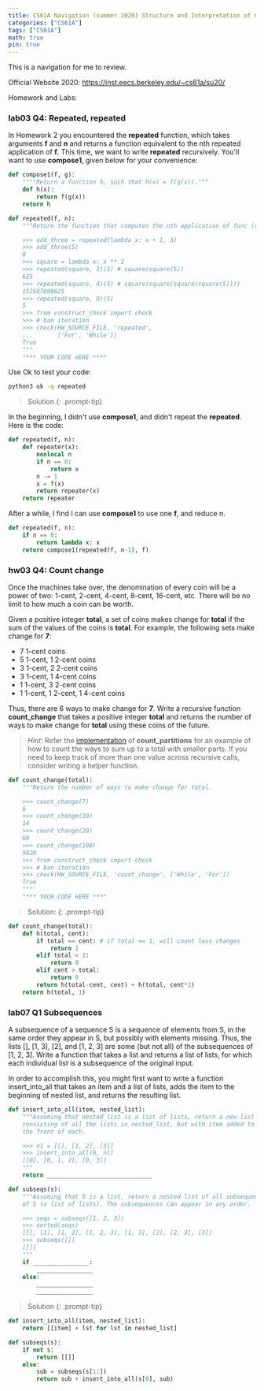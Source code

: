```yaml
---
title: CS61A Navigation (summer 2020) Structure and Interpretation of Computer Programs
categories: ["CS61A"]
tags: ["CS61A"]
math: true
pin: true
---
```


This is a navigation for me to review.


Official Website 2020: <https://inst.eecs.berkeley.edu/~cs61a/su20/>


Homework and Labs:

### lab03 Q4: Repeated, repeated
In Homework 2 you encountered the **repeated** function, which takes arguments **f** and **n** and returns a function equivalent to the nth repeated application of **f**. This time, we want to write **repeated** recursively. You'll want to use **compose1**, given below for your convenience:
```python
def compose1(f, g):
    """"Return a function h, such that h(x) = f(g(x))."""
    def h(x):
        return f(g(x))
    return h
```
```py
def repeated(f, n):
    """Return the function that computes the nth application of func (recursively!).

    >>> add_three = repeated(lambda x: x + 1, 3)
    >>> add_three(5)
    8
    >>> square = lambda x: x ** 2
    >>> repeated(square, 2)(5) # square(square(5))
    625
    >>> repeated(square, 4)(5) # square(square(square(square(5))))
    152587890625
    >>> repeated(square, 0)(5)
    5
    >>> from construct_check import check
    >>> # ban iteration
    >>> check(HW_SOURCE_FILE, 'repeated',
    ...       ['For', 'While'])
    True
    """
    "*** YOUR CODE HERE ***"
```
Use Ok to test your code:
```sh
python3 ok -q repeated
```

> Solution
{: .prompt-tip}

In the beginning, I didn't use **compose1**, and didn't repeat the **repeated**. Here is the code:
```py
def repeated(f, n):
    def repeater(x):
        nonlocal n
        if n == 0:
            return x
        n -= 1
        x = f(x)
        return repeater(x)
    return repeater
```

After a while, I find I can use **compose1** to use one **f**, and reduce n.
```py
def repeated(f, n):
    if n == 0:
        return lambda x: x
    return compose1(repeated(f, n-1), f)
```

### hw03 Q4: Count change
Once the machines take over, the denomination of every coin will be a power of two: 1-cent, 2-cent, 4-cent, 8-cent, 16-cent, etc. There will be no limit to how much a coin can be worth.

Given a positive integer **total**, a set of coins makes change for **total** if the sum of the values of the coins is **total**. For example, the following sets make change for **7**:

- 7 1-cent coins
- 5 1-cent, 1 2-cent coins
- 3 1-cent, 2 2-cent coins
- 3 1-cent, 1 4-cent coins
- 1 1-cent, 3 2-cent coins
- 1 1-cent, 1 2-cent, 1 4-cent coins

Thus, there are 6 ways to make change for **7**. Write a recursive function **count_change** that takes a positive integer **total** and returns the number of ways to make change for **total** using these coins of the future.

> *Hint*: Refer the [implementation](http://composingprograms.com/pages/17-recursive-functions.html#example-partitions) of **count_partitions** for an example of how to count the ways to sum up to a total with smaller parts. If you need to keep track of more than one value across recursive calls, consider writing a helper function.

```py
def count_change(total):
    """Return the number of ways to make change for total.

    >>> count_change(7)
    6
    >>> count_change(10)
    14
    >>> count_change(20)
    60
    >>> count_change(100)
    9828
    >>> from construct_check import check
    >>> # ban iteration
    >>> check(HW_SOURCE_FILE, 'count_change', ['While', 'For'])
    True
    """
    "*** YOUR CODE HERE ***"
```

> Solution:
{: .prompt-tip}

```py
def count_change(total):
    def h(total, cent):
        if total == cent: # if total == 1, will count less changes
            return 1
        elif total < 1:
            return 0
        elif cent > total:
            return 0
        return h(total-cent, cent) + h(total, cent*2)
    return h(total, 1)
```

### lab07 Q1 Subsequences

A subsequence of a sequence S is a sequence of elements from S, in the same order they appear in S, but possibly with elements missing. Thus, the lists [], [1, 3], [2], and [1, 2, 3] are some (but not all) of the subsequences of [1, 2, 3]. Write a function that takes a list and returns a list of lists, for which each individual list is a subsequence of the original input.

In order to accomplish this, you might first want to write a function insert_into_all that takes an item and a list of lists, adds the item to the beginning of nested list, and returns the resulting list.

```py
def insert_into_all(item, nested_list):
    """Assuming that nested_list is a list of lists, return a new list
    consisting of all the lists in nested_list, but with item added to
    the front of each.

    >>> nl = [[], [1, 2], [3]]
    >>> insert_into_all(0, nl)
    [[0], [0, 1, 2], [0, 3]]
    """
    return ______________________________

def subseqs(s):
    """Assuming that S is a list, return a nested list of all subsequences
    of S (a list of lists). The subsequences can appear in any order.

    >>> seqs = subseqs([1, 2, 3])
    >>> sorted(seqs)
    [[], [1], [1, 2], [1, 2, 3], [1, 3], [2], [2, 3], [3]]
    >>> subseqs([])
    [[]]
    """
    if ________________:
        ________________
    else:
        ________________
        ________________
```

> Solution
{: .prompt-tip}

```py
def insert_into_all(item, nested_list):
    return [[item] + lst for lst in nested_list]

def subseqs(s):
    if not s:
        return [[]]
    else:
        sub = subseqs(s[1:])
        return sub + insert_into_all(s[0], sub)
```